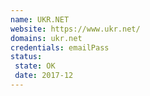 ```yaml
---
name: UKR.NET
website: https://www.ukr.net/
domains: ukr.net
credentials: emailPass 
status:
 state: OK
 date: 2017-12
---
```

